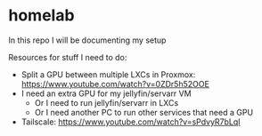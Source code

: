 # homelab


In this repo I will be documenting my setup 

Resources for stuff I need to do: 
- Split a GPU between multiple LXCs in Proxmox: https://www.youtube.com/watch?v=0ZDr5h52OOE
- I need an extra GPU for my jellyfin/servarr VM
  - Or I need to run jellyfin/servarr in LXCs
  - Or I need another PC to run other services that need a GPU
- Tailscale: https://www.youtube.com/watch?v=sPdvyR7bLqI
